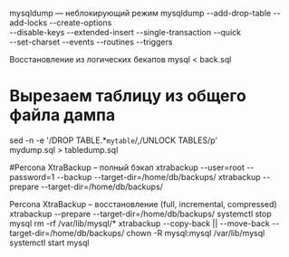 mysqldump — неблокирующий режим
mysqldump --add-drop-table --add-locks --create-options \
--disable-keys --extended-insert --single-transaction --quick \
--set-charset --events --routines --triggers

Восстановление из логических бекапов
mysql < back.sql
# Вырезаем таблицу из общего файла дампа
sed -n -e '/DROP TABLE.*`mytable`/,/UNLOCK TABLES/p' \
mydump.sql > tabledump.sql



#Percona XtraBackup – полный бэкап
xtrabackup --user=root --password=1 --backup --target-dir=/home/db/backups/
xtrabackup --prepare --target-dir=/home/db/backups/

Percona XtraBackup – восстановление
(full, incremental, compressed)
xtrabackup --prepare --target-dir=/home/db/backups/
systemctl stop mysql
rm -rf /var/lib/mysql/*
xtrabackup --copy-back || --move-back --target-dir=/home/db/backups/
chown -R mysql:mysql /var/lib/mysql
systemctl start mysql